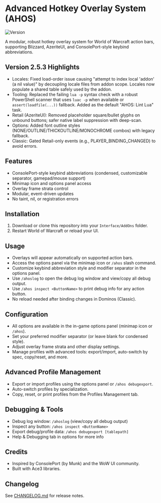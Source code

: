 # Advanced Hotkey Overlay System (AHOS)

![Version](https://img.shields.io/badge/version-2.5.3-cyan)

A modular, robust hotkey overlay system for World of Warcraft action bars, supporting Blizzard, AzeriteUI, and ConsolePort-style keybind abbreviations.

## Version 2.5.3 Highlights

- Locales: Fixed load-order issue causing "attempt to index local 'addon' (a nil value)" by decoupling locale files from addon scope. Locales now populate a shared table safely used by the addon.
- Tooling: Replaced the failing `lua -p` syntax check with a robust PowerShell scanner that uses `luac -p` when available or `assert(loadfile(...))` fallback. Added as the default "AHOS: Lint Lua" task.
- Retail (AzeriteUI): Removed placeholder square/bullet glyphs on unbound buttons; safer native label suppression with deep-scan.
- Options: Added font outline styles (NONE/OUTLINE/THICKOUTLINE/MONOCHROME combos) with legacy fallback.
- Classic: Gated Retail-only events (e.g., PLAYER_BINDING_CHANGED) to avoid errors.

## Features

- ConsolePort-style keybind abbreviations (condensed, customizable separator, gamepad/mouse support)
- Minimap icon and options panel access
- Overlay frame strata control
- Modular, event-driven updates
- No taint, nil, or registration errors

## Installation

1. Download or clone this repository into your `Interface/AddOns` folder.
2. Restart World of Warcraft or reload your UI.

## Usage

- Overlays will appear automatically on supported action bars.
- Access the options panel via the minimap icon or `/ahos` slash command.
- Customize keybind abbreviation style and modifier separator in the options panel.
- Use `/ahoslog` to open the debug log window and view/copy all debug output.
- Use `/ahos inspect <ButtonName>` to print debug info for any action button.
- No reload needed after binding changes in Dominos (Classic).

## Configuration

- All options are available in the in-game options panel (minimap icon or `/ahos`).
- Set your preferred modifier separator (or leave blank for condensed style).
- Adjust overlay frame strata and other display settings.
- Manage profiles with advanced tools: export/import, auto-switch by spec, copy/reset, and more.

## Advanced Profile Management

- Export or import profiles using the options panel or `/ahos debugexport`.
- Auto-switch profiles by specialization.
- Copy, reset, or print profiles from the Profiles Management tab.

## Debugging & Tools

- Debug log window: `/ahoslog` (view/copy all debug output)
- Inspect any button: `/ahos inspect <ButtonName>`
- Export debug/profile data: `/ahos debugexport [tablepath]`
- Help & Debugging tab in options for more info

## Credits

- Inspired by ConsolePort (by Munk) and the WoW UI community.
- Built with Ace3 libraries.

## Changelog

See [CHANGELOG.md](CHANGELOG.md) for release notes.
